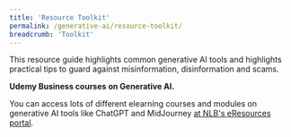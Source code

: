 ```yaml
---
title: 'Resource Toolkit'
permalink: /generative-ai/resource-toolkit/
breadcrumb: 'Toolkit'
---
```


This resource guide highlights common generative AI tools and highlights practical tips to guard against misinformation, disinformation and scams. 

 

**Udemy Business courses on Generative AI.** 

You can access lots of different elearning courses and modules on generative AI tools like ChatGPT and  MidJourney [at NLB's eResources portal](https://eresources.nlb.gov.sg/main/Browse?startsWith=u).

 

